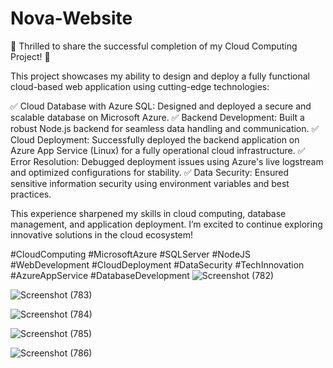 # Nova-Website
🚀 Thrilled to share the successful completion of my Cloud Computing Project! 🎉

This project showcases my ability to design and deploy a fully functional cloud-based web application using cutting-edge technologies:

✅ Cloud Database with Azure SQL: Designed and deployed a secure and scalable database on Microsoft Azure.
✅ Backend Development: Built a robust Node.js backend for seamless data handling and communication.
✅ Cloud Deployment: Successfully deployed the backend application on Azure App Service (Linux) for a fully operational cloud infrastructure.
✅ Error Resolution: Debugged deployment issues using Azure's live logstream and optimized configurations for stability.
✅ Data Security: Ensured sensitive information security using environment variables and best practices.

This experience sharpened my skills in cloud computing, database management, and application deployment. I’m excited to continue exploring innovative solutions in the cloud ecosystem!

#CloudComputing #MicrosoftAzure #SQLServer #NodeJS #WebDevelopment #CloudDeployment #DataSecurity #TechInnovation #AzureAppService #DatabaseDevelopment
![Screenshot (782)](https://github.com/user-attachments/assets/6cdea29b-9185-43da-ba06-1beea89485e9)

![Screenshot (783)](https://github.com/user-attachments/assets/4466e757-035f-417e-a659-dafe26cf7d8b)

![Screenshot (784)](https://github.com/user-attachments/assets/d5e6881c-c86d-4776-b09d-7aec2cdf786e)

![Screenshot (785)](https://github.com/user-attachments/assets/63d0a9c5-17e1-48a1-8270-b03d4f8d05e1)

![Screenshot (786)](https://github.com/user-attachments/assets/08524a71-f1b4-4acd-a949-f8e1e9183aa9)

